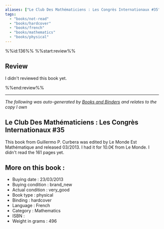 ```yaml
---
aliases: ["Le Club Des Mathématiciens : Les Congrès Internationaux #35"] 
tags: 
  - "books/not-read" 
  - "books/hardcover" 
  - "books/french"
  - "books/mathematics"
  - "books/physical"
---
```

%%id:136%%
%%start:review%%
## Review
I didn't reviewed this book yet. 

%%end:review%%

---
_The following was auto-generated by [Books and Binders](Books%20and%20Binders.md) and relates to the copy I own_
## Le Club Des Mathématiciens : Les Congrès Internationaux #35
This book from Guillermo P. Curbera was edited by Le Monde Est Mathématique and released 03/2013. I had it for 10.0€ from Le Monde. I didn't read the 161 pages yet.

## More on this book :
- Buying date : 23/03/2013
- Buying condition : brand_new
- Actual condition : very_good
- Book type : physical
- Binding : hardcover
- Language : French
- Category : Mathematics
- ISBN : 
- Weight in grams : 496
